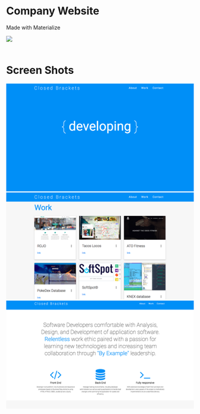 <h1>Company Website</h1>
<p> Made with Materialize</p>

![](www/img/Closed-Brackets.gif)
<br>
<br>


# Screen Shots
![](www/img/1.png)
![](www/img/2.png)
![](www/img/3.png)
